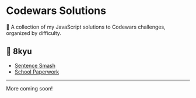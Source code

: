 # Codewars Solutions

🧠 A collection of my JavaScript solutions to Codewars challenges, organized by difficulty.

## 📁 8kyu

- [Sentence Smash](8kyu/sentence-smash.js)
- [School Paperwork](8kyu/1-school-paperwork.js)

---

More coming soon!
